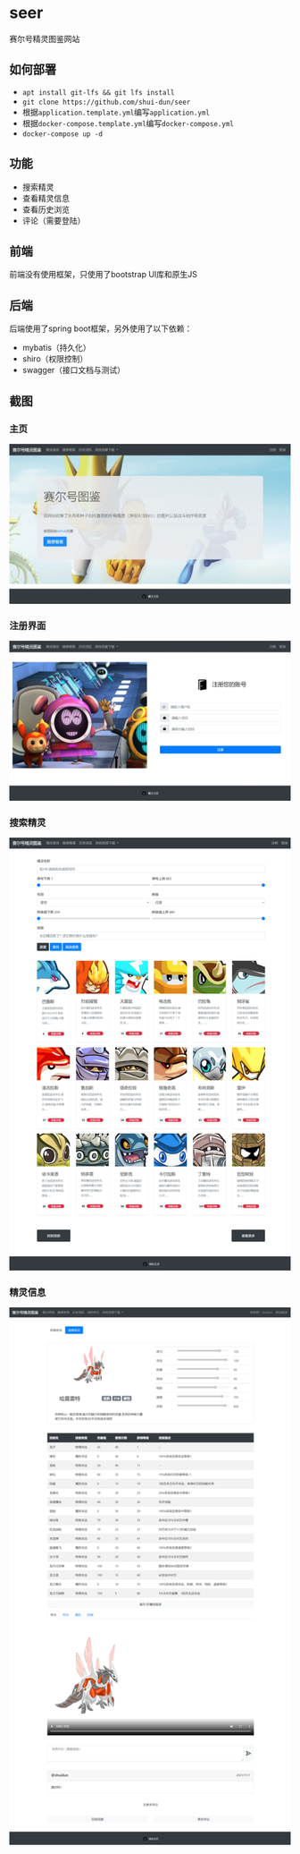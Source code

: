 # seer

赛尔号精灵图鉴网站

## 如何部署

* `apt install git-lfs && git lfs install`
* `git clone https://github.com/shui-dun/seer`
* 根据`application.template.yml`编写`application.yml`
* 根据`docker-compose.template.yml`编写`docker-compose.yml`
* `docker-compose up -d`

## 功能

* 搜索精灵
* 查看精灵信息
* 查看历史浏览
* 评论（需要登陆）

## 前端

前端没有使用框架，只使用了bootstrap UI库和原生JS

## 后端

后端使用了spring boot框架，另外使用了以下依赖：

* mybatis（持久化）
* shiro（权限控制）
* swagger（接口文档与测试）

## 截图

### 主页

![home](.README/home.jpeg)

### 注册界面

![signup](.README/signup.jpeg)

### 搜索精灵

![search](.README/search.png)

### 精灵信息

![info](.README/info.png)
